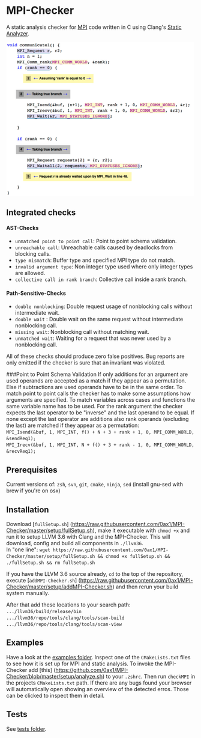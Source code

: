 # MPI-Checker
A static analysis checker for [MPI](https://en.wikipedia.org/wiki/Message_Passing_Interface) code
written in C using Clang's [Static Analyzer](http://clang-analyzer.llvm.org/).

<img src="https://github.com/0ax1/MPI-Checker/blob/master/screenshots/double_wait.jpg" width="500">

## Integrated checks
#### AST-Checks
- `unmatched point to point call`: Point to point schema validation.
- `unreachable call`: Unreachable calls caused by deadlocks from blocking calls.
- `type mismatch`: Buffer type and specified MPI type do not match.
- `invalid argument type`: Non integer type used where only integer types are allowed.
- `collective call in rank branch`: Collective call inside a rank branch.

#### Path-Sensitive-Checks
- `double nonblocking`: Double request usage of nonblocking calls without intermediate wait.
- `double wait` : Double wait on the same request without intermediate nonblocking call.
- `missing wait`: Nonblocking call without matching wait.
- `unmatched wait`: Waiting for a request that was never used by a nonblocking call.

All of these checks should produce zero false positives. Bug reports are only emitted if the checker
is sure that an invariant was violated.

###Point to Point Schema Validation
If only additions for an argument are used operands are accepted as a match if they appear as a permutation.
Else if subtractions are used operands have to be in the same order. 
To match point to point calls the checker has to make some assumptions how 
arguments are specified. To match variables across cases and functions the same variable name has to be used.
For the rank argument the checker expects the last operator to be "inverse"
and the last operand to be equal.
If none except the last operator are additions also rank operands (excluding the last) are matched
if they appear as a permutation:
<br>`MPI_Isend(&buf, 1, MPI_INT, f() + N + 3 + rank + 1, 0, MPI_COMM_WORLD, &sendReq1);`<br>
`MPI_Irecv(&buf, 1, MPI_INT, N + f() + 3 + rank - 1, 0, MPI_COMM_WORLD, &recvReq1);`<br>


## Prerequisites
Current versions of: `zsh`, `svn`, `git`, `cmake`, `ninja`, `sed` (install
gnu-sed with brew if you're on osx)

## Installation
Download [`fullSetup.sh`]
(https://raw.githubusercontent.com/0ax1/MPI-Checker/master/setup/fullSetup.sh),
make it executable with `chmod +x` and run it to setup LLVM 3.6 with Clang and
the MPI-Checker.  This will download, config and build all components in
`./llvm36`. <br>In "one line": `wget
https://raw.githubusercontent.com/0ax1/MPI-Checker/master/setup/fullSetup.sh &&
chmod +x fullSetup.sh && ./fullSetup.sh && rm fullSetup.sh`

If you have the LLVM 3.6 source already, `cd` to the top of the repository,
execute [`addMPI-Checker.sh`]
(https://raw.githubusercontent.com/0ax1/MPI-Checker/master/setup/addMPI-Checker.sh)
and then rerun your build system manually.

After that add these locations to your search path:<br>
`.../llvm36/build/release/bin`<br>
`.../llvm36/repo/tools/clang/tools/scan-build`<br>
`.../llvm36/repo/tools/clang/tools/scan-view`<br>

## Examples
Have a look at the [examples folder](https://github.com/0ax1/MPI-Checker/tree/master/examples). 
Inspect one of the `CMakeLists.txt` files to see how it is set up for MPI and static analysis. 
To invoke the MPI-Checker add [this] (https://github.com/0ax1/MPI-Checker/blob/master/setup/analyze.sh) 
to your `.zshrc`. Then run `checkMPI` in the projects `CMakeLists.txt` path.  If
there are any bugs found your browser will automatically open showing an
overview of the detected erros. Those can be clicked to inspect them in detail.

## Tests
See [tests folder](https://github.com/0ax1/MPI-Checker/tree/master/tests).
